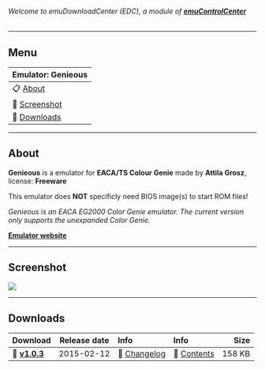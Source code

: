 ###### Welcome to emuDownloadCenter (EDC), a module of [**emuControlCenter**](https://github.com/PhoenixInteractiveNL/emuControlCenter/wiki/)
***
## Menu
| **Emulator: Genieous** |
|:---------|
| :clipboard: [About](#about) |
| :sunrise: [Screenshot](#screenshot) |
| :floppy_disk: [Downloads](#downloads) |
***
## About
**Genieous** is a emulator for **EACA/TS Colour Genie** made by **Attila Grosz**, license: **Freeware**

This emulator does **NOT** specificly need BIOS image(s) to start ROM files!

_Genieous is an EACA EG2000 Color Genie emulator. The current version only supports the unexpanded Color Genie._

[**Emulator website**](http://gaia.atilia.eu/)
***
## Screenshot
![](https://raw.githubusercontent.com/PhoenixInteractiveNL/emuDownloadCenter/master/hooks/genieous/screen.jpg)
***
## Downloads
| Download | Release date  | Info       | Info       | Size       |
|:---------|:-------------:|:-----------|:-----------|-----------:|
| :floppy_disk: [**v1.0.3**](https://github.com/PhoenixInteractiveNL/edc-repo0002/raw/master/genieous/1.0.3.7z) | 2015-02-12 | :page_facing_up: [Changelog](https://github.com/PhoenixInteractiveNL/edc-repo0002/blob/master/genieous/1.0.3_changelog.txt) | :mag_right: [Contents](https://github.com/PhoenixInteractiveNL/edc-repo0002/blob/master/genieous/1.0.3_contents.txt) | 158 KB |
